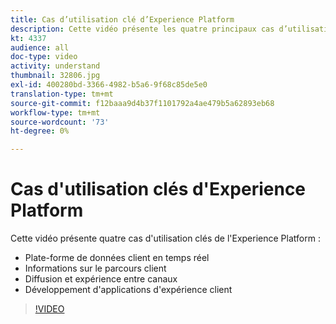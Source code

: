 ```yaml
---
title: Cas d’utilisation clé d’Experience Platform
description: Cette vidéo présente les quatre principaux cas d’utilisation de Adobe Experience Platform&amp ; mdash ; plate-forme de données client en temps réel, informations sur le parcours client, expérience de diffusion et de canal croisé, et développement d’applications d’expérience client.
kt: 4337
audience: all
doc-type: video
activity: understand
thumbnail: 32806.jpg
exl-id: 400280bd-3366-4982-b5a6-9f68c85de5e0
translation-type: tm+mt
source-git-commit: f12baaa9d4b37f1101792a4ae479b5a62893eb68
workflow-type: tm+mt
source-wordcount: '73'
ht-degree: 0%

---
```


# Cas d&#39;utilisation clés d&#39;Experience Platform

Cette vidéo présente quatre cas d&#39;utilisation clés de l&#39;Experience Platform :

* Plate-forme de données client en temps réel
* Informations sur le parcours client
* Diffusion et expérience entre canaux
* Développement d&#39;applications d&#39;expérience client

>[!VIDEO](https://video.tv.adobe.com/v/32806?quality=12&learn=on)
